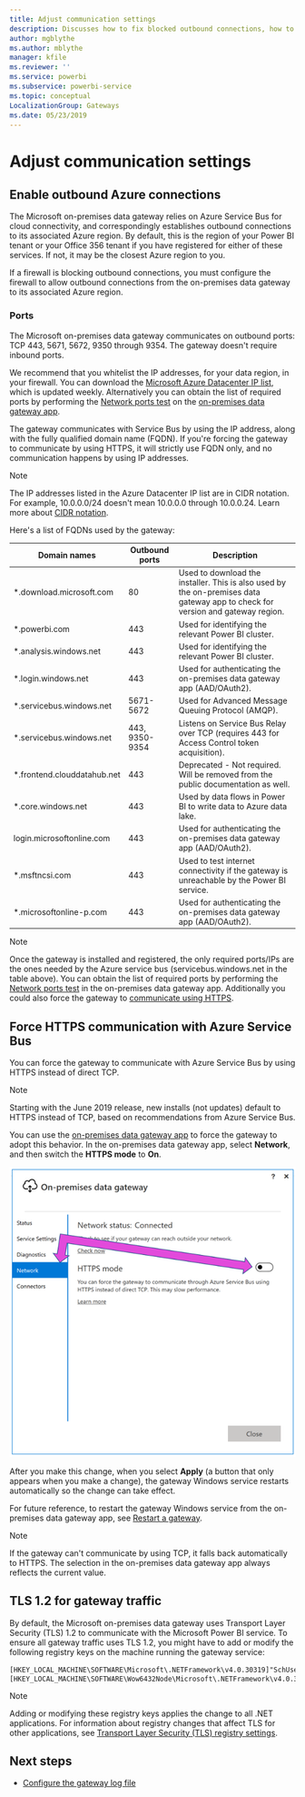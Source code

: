 ```yaml
---
title: Adjust communication settings
description: Discusses how to fix blocked outbound connections, how to configure certain ports for the on-premises data gateway to create an outbound connection to Azure Service Bus, how to force the gateway to communicate with Azure Service Bus by using HTTPS instead of direct TCP, and how to ensure your gateway machine is using TLS 1.2 to communicate with the Microsoft Power BI service.
author: mgblythe
ms.author: mblythe
manager: kfile
ms.reviewer: ''
ms.service: powerbi
ms.subservice: powerbi-service
ms.topic: conceptual
LocalizationGroup: Gateways
ms.date: 05/23/2019
---
```


# Adjust communication settings

## Enable outbound Azure connections

The Microsoft on-premises data gateway relies on Azure Service Bus for cloud connectivity, and correspondingly establishes outbound connections to its associated Azure region. By default, this is the region of your Power BI tenant or your Office 356 tenant if you have registered for either of these services. If not, it may be the closest Azure region to you.

If a firewall is blocking outbound connections, you must configure the firewall to allow outbound connections from the on-premises data gateway to its associated Azure region.

### Ports

The Microsoft on-premises data gateway communicates on outbound ports: TCP 443, 5671, 5672, 9350 through 9354. The gateway doesn't require inbound ports.

We recommend that you whitelist the IP addresses, for your data region, in your firewall. You can download the [Microsoft Azure Datacenter IP list](https://www.microsoft.com/download/details.aspx?id=41653), which is updated weekly. Alternatively you can obtain the list of required ports by performing the [Network ports test](service-gateway-tshoot.md#troubleshoot-configuration) on the [on-premises data gateway app](service-gateway-app.md).

The gateway communicates with Service Bus by using the IP address, along with the fully qualified domain name (FQDN). If you're forcing the gateway to communicate by using HTTPS, it will strictly use FQDN only, and no communication happens by using IP addresses.

> [!NOTE]
> The IP addresses listed in the Azure Datacenter IP list are in CIDR notation. For example, 10.0.0.0/24 doesn't mean 10.0.0.0 through 10.0.0.24. Learn more about [CIDR notation](http://whatismyipaddress.com/cidr).

Here's a list of FQDNs used by the gateway:

| Domain names | Outbound ports | Description |
| --- | --- | --- |
| *.download.microsoft.com |80 |Used to download the installer. This is also used by the on-premises data gateway app to check for version and gateway region. |
| *.powerbi.com |443 |Used for identifying the relevant Power BI cluster. |
| *.analysis.windows.net |443 |Used for identifying the relevant Power BI cluster. |
| *.login.windows.net |443 |Used for authenticating the on-premises data gateway app (AAD/OAuth2). |
| *.servicebus.windows.net |5671-5672 |Used for Advanced Message Queuing Protocol (AMQP). |
| *.servicebus.windows.net |443, 9350-9354 |Listens on Service Bus Relay over TCP (requires 443 for Access Control token acquisition). |
| *.frontend.clouddatahub.net |443 |Deprecated - Not required. Will be removed from the public documentation as well. |
| *.core.windows.net |443 |Used by data flows in Power BI to write data to Azure data lake. |
| login.microsoftonline.com |443 |Used for authenticating the on-premises data gateway app (AAD/OAuth2). |
| *.msftncsi.com |443 |Used to test internet connectivity if the gateway is unreachable by the Power BI service. |
| *.microsoftonline-p.com |443 |Used for authenticating the on-premises data gateway app (AAD/OAuth2). |

> [!NOTE]
> Once the gateway is installed and registered, the only required ports/IPs are the ones needed by the Azure service bus (servicebus.windows.net in the table above). You can obtain the list of required ports by performing the [Network ports test](service-gateway-tshoot.md#troubleshoot-configuration) in the on-premises data gateway app. Additionally you could also force the gateway to [communicate using HTTPS](service-gateway-communication.md#force-https-communication-with-azure-service-bus).

## Force HTTPS communication with Azure Service Bus

You can force the gateway to communicate with Azure Service Bus by using HTTPS instead of direct TCP.

> [!NOTE]
> Starting with the June 2019 release, new installs (not updates) default to HTTPS instead of TCP, based on recommendations from Azure Service Bus.

You can use the [on-premises data gateway app](service-gateway-app.md) to force the gateway to adopt this behavior. In the on-premises data gateway app, select **Network**, and then switch the **HTTPS mode** to **On**.

![Switch the HTTPS mode to On](./media/service-gateway-communication/forcing-https.png)

After you make this change, when you select **Apply** (a button that only appears when you make a change), the gateway Windows service restarts automatically so the change can take effect.

For future reference, to restart the gateway Windows service from the on-premises data gateway app, see [Restart a gateway](service-gateway-restart.md).

> [!NOTE]
>If the gateway can't communicate by using TCP, it falls back automatically to HTTPS. The selection in the on-premises data gateway app always reflects the current value.

## TLS 1.2 for gateway traffic

By default, the Microsoft on-premises data gateway uses Transport Layer Security (TLS) 1.2 to communicate with the Microsoft Power BI service. To ensure all gateway traffic uses TLS 1.2, you might have to add or modify the following registry keys on the machine running the gateway service:

```
[HKEY_LOCAL_MACHINE\SOFTWARE\Microsoft\.NETFramework\v4.0.30319]"SchUseStrongCrypto"=dword:00000001
[HKEY_LOCAL_MACHINE\SOFTWARE\Wow6432Node\Microsoft\.NETFramework\v4.0.30319]"SchUseStrongCrypto"=dword:00000001
```

> [!NOTE]
> Adding or modifying these registry keys applies the change to all .NET applications. For information about registry changes that affect TLS for other applications, see [Transport Layer Security (TLS) registry settings](https://docs.microsoft.com/windows-server/security/tls/tls-registry-settings).

## Next steps

* [Configure the gateway log file](service-gateway-log-files.md)  
